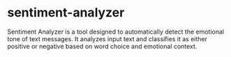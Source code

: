 # sentiment-analyzer
Sentiment Analyzer is a tool designed to automatically detect the emotional tone of text messages. It analyzes input text and classifies it as either positive or negative based on word choice and emotional context.
